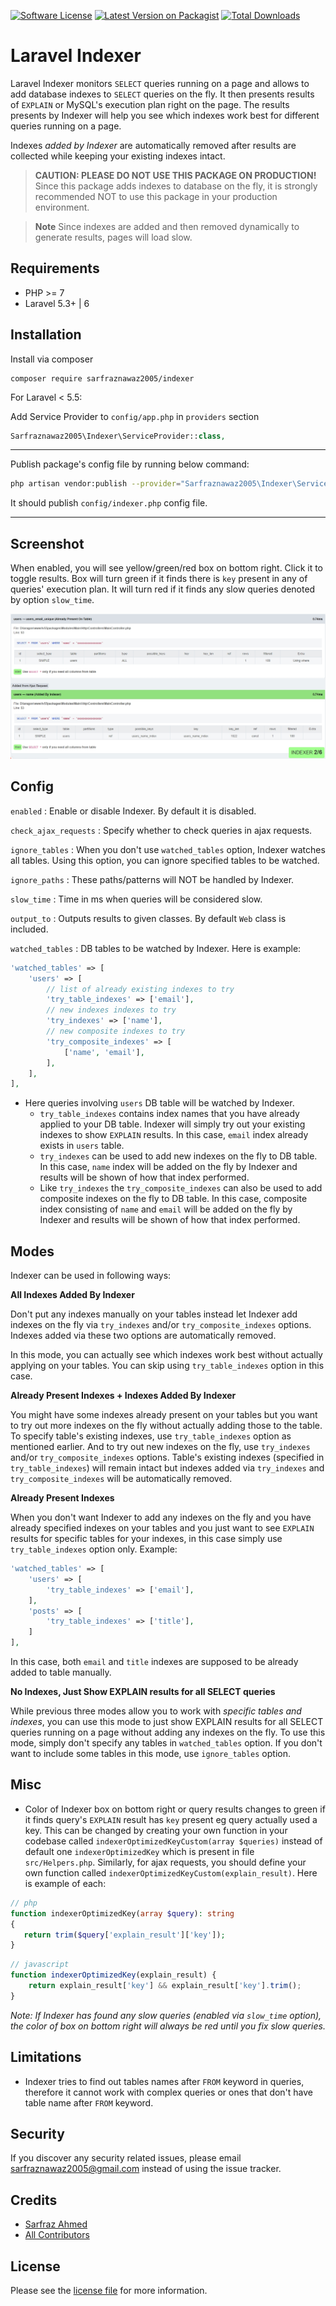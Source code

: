 [![Software License](https://img.shields.io/badge/license-MIT-brightgreen.svg?style=flat-square)](license.md)
[![Latest Version on Packagist][ico-version]][link-packagist]
[![Total Downloads][ico-downloads]][link-downloads]

# Laravel Indexer

Laravel Indexer monitors `SELECT` queries running on a page and allows to add database indexes to `SELECT` queries on the fly. It then presents results of `EXPLAIN` or MySQL's execution plan right on the page. The results presents by Indexer will help you see which indexes work best for different queries running on a page. 

Indexes *added by Indexer* are automatically removed after results are collected while keeping your existing indexes intact.

> **CAUTION: PLEASE DO NOT USE THIS PACKAGE ON PRODUCTION!** 
Since this package adds indexes to database on the fly, it is strongly recommended NOT to use this package in your production environment. 

> **Note** Since indexes are added and then removed dynamically to generate results, pages will load slow.

## Requirements ##

 - PHP >= 7
 - Laravel 5.3+ | 6

## Installation ##

Install via composer

```
composer require sarfraznawaz2005/indexer
```

For Laravel < 5.5:

Add Service Provider to `config/app.php` in `providers` section
```php
Sarfraznawaz2005\Indexer\ServiceProvider::class,
```

---

Publish package's config file by running below command:

```bash
php artisan vendor:publish --provider="Sarfraznawaz2005\Indexer\ServiceProvider"
```
It should publish `config/indexer.php` config file.

---

## Screenshot ##

When enabled, you will see yellow/green/red box on bottom right. Click it to toggle results. Box will turn green if it finds there is `key` present in any of queries' execution plan. It will turn red if it finds any slow queries denoted by option `slow_time`.

![Main Window](https://github.com/sarfraznawaz2005/indexer/blob/master/screenshot.jpg?raw=true)

## Config ##

`enabled` : Enable or disable Indexer. By default it is disabled.

`check_ajax_requests` : Specify whether to check queries in ajax requests.

`ignore_tables` : When you don't use `watched_tables` option, Indexer watches all tables. Using this option, you can ignore specified tables to be watched.

`ignore_paths` : These paths/patterns will NOT be handled by Indexer.

`slow_time` : Time in ms when queries will be considered slow.

`output_to` : Outputs results to given classes. By default `Web` class is included.

`watched_tables` : DB tables to be watched by Indexer. Here is example:

````php
'watched_tables' => [
    'users' => [
        // list of already existing indexes to try
        'try_table_indexes' => ['email'],
        // new indexes indexes to try
        'try_indexes' => ['name'],
        // new composite indexes to try
        'try_composite_indexes' => [
            ['name', 'email'],
        ],
    ],
],
````

 - Here queries involving `users` DB table will be watched by Indexer.
     - `try_table_indexes` contains index names that you have already applied to your DB table. Indexer will simply try out your existing indexes to show `EXPLAIN` results. In this case, `email` index already exists in `users` table.
     - `try_indexes` can be used to add new indexes on the fly to DB table. In this case, `name` index will be added on the fly by Indexer and results will be shown of how that index performed.
     - Like `try_indexes` the `try_composite_indexes` can also be used to add composite indexes on the fly to DB table. In this case, composite index consisting of `name` and `email` will be added on the fly by Indexer and results will be shown of how that index performed.


## Modes ##

Indexer can be used in following ways:

**All Indexes Added By Indexer**

Don't put any indexes manually on your tables instead let Indexer add indexes on the fly via `try_indexes` and/or `try_composite_indexes` options. Indexes added via these two options are automatically removed.

In this mode, you can actually see which indexes work best without actually applying on your tables. You can skip using `try_table_indexes` option in this case.

**Already Present Indexes + Indexes Added By Indexer**

You might have some indexes already present on your tables but you want to try out more indexes on the fly without actually adding those to the table. To specify table's existing indexes, use `try_table_indexes` option as mentioned earlier. And to try out new indexes on the fly, use `try_indexes` and/or `try_composite_indexes` options. Table's existing indexes (specified in `try_table_indexes`) will remain intact but indexes added via `try_indexes` and `try_composite_indexes` will be automatically removed.

**Already Present Indexes**

When you don't want Indexer to add any indexes on the fly and you have already specified indexes on your tables and you just want to see `EXPLAIN` results for specific tables for your indexes, in this case simply use `try_table_indexes` option only. Example:

````php
'watched_tables' => [
    'users' => [
        'try_table_indexes' => ['email'],
    ],
    'posts' => [
        'try_table_indexes' => ['title'],
    ]
],
````

In this case, both `email` and `title` indexes are supposed to be already added to table manually.

**No Indexes, Just Show EXPLAIN results for all SELECT queries**

While previous three modes allow you to work with *specific tables and indexes*, you can use this mode to just show EXPLAIN results for all SELECT queries running on a page without adding any indexes on the fly. To use this mode, simply don't specify any tables in `watched_tables` option. If you don't want to include some tables in this mode, use `ignore_tables` option.

## Misc ##

 - Color of Indexer box on bottom right or query results changes to green if it finds query's `EXPLAIN` result has `key` present eg query actually used a key. This can be changed by creating your own function in your codebase called `indexerOptimizedKeyCustom(array $queries)` instead of default one `indexerOptimizedKey` which is present in file `src/Helpers.php`. Similarly, for ajax requests, you should define your own function called `indexerOptimizedKeyCustom(explain_result)`. Here is example of each:
 
 ````php
// php
function indexerOptimizedKey(array $query): string
{
    return trim($query['explain_result']['key']);
}
 ````

````javascript
// javascript
function indexerOptimizedKey(explain_result) {
    return explain_result['key'] && explain_result['key'].trim();
}
````

*Note: If Indexer has found any slow queries (enabled via `slow_time` option), the color of box on bottom right will always be red until you fix slow queries.*

## Limitations ##

* Indexer tries to find out tables names after `FROM` keyword in queries, therefore it cannot work with complex queries or ones that don't have table name after `FROM` keyword.

## Security

If you discover any security related issues, please email sarfraznawaz2005@gmail.com instead of using the issue tracker.

## Credits

- [Sarfraz Ahmed][link-author]
- [All Contributors][link-contributors]

## License

Please see the [license file](license.md) for more information.

[ico-version]: https://img.shields.io/packagist/v/sarfraznawaz2005/indexer.svg?style=flat-square
[ico-downloads]: https://img.shields.io/packagist/dt/sarfraznawaz2005/indexer.svg?style=flat-square

[link-packagist]: https://packagist.org/packages/sarfraznawaz2005/indexer
[link-downloads]: https://packagist.org/packages/sarfraznawaz2005/indexer
[link-author]: https://github.com/sarfraznawaz2005
[link-contributors]: https://github.com/sarfraznawaz2005/indexer/graphs/contributors
